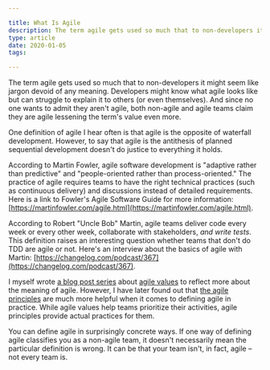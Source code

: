 ```yaml
---

title: What Is Agile
description: The term agile gets used so much that to non-developers it might seem like jargon devoid of any meaning.
type: article
date: 2020-01-05
tags:

---
```


The term agile gets used so much that to non-developers it might seem like jargon devoid of any meaning. Developers might know what agile looks like but can struggle to explain it to others (or even themselves). And since no one wants to admit they aren't agile, both non-agile and agile teams claim they are agile lessening the term's value even more.

One definition of agile I hear often is that agile is the opposite of waterfall development. However, to say that agile is the antithesis of planned sequential development doesn't do justice to everything it holds.

According to Martin Fowler, agile software development is "adaptive rather than predictive" and "people-oriented rather than process-oriented." The practice of agile requires teams to have the right technical practices (such as continuous delivery) and discussions instead of detailed requirements. Here is a link to Fowler's Agile Software Guide for more information: [https://martinfowler.com/agile.html](https://martinfowler.com/agile.html).

According to Robert "Uncle Bob" Martin, agile teams deliver code every week or every other week, collaborate with stakeholders, *and write tests*. This definition raises an interesting question whether teams that don't do TDD are agile or not. Here's an interview about the basics of agile with Martin: [https://changelog.com/podcast/367](https://changelog.com/podcast/367).

I myself wrote [a blog post series](/posts/individuals-and-interactions-over-processes-and-tools/) about [agile values](https://agilemanifesto.org/) to reflect more about the meaning of agile. However, I have later found out that [the agile principles](https://agilemanifesto.org/principles.html) are much more helpful when it comes to defining agile in practice. While agile values help teams prioritize their activities, agile principles provide actual practices for them.

You can define agile in surprisingly concrete ways. If one way of defining agile classifies you as a non-agile team, it doesn't necessarily mean the particular definition is wrong. It can be that your team isn't, in fact, agile – not every team is.
